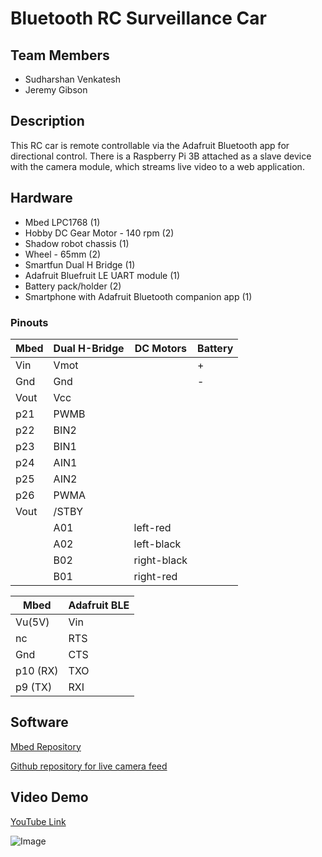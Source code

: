 # Bluetooth RC Surveillance Car

## Team Members

- Sudharshan Venkatesh
- Jeremy Gibson

## Description
This RC car is remote controllable via the Adafruit Bluetooth app for directional control. There is a Raspberry Pi 3B attached as a slave device with the camera module, which streams live video to a web application.

## Hardware
- Mbed LPC1768 (1)
- Hobby DC Gear Motor - 140 rpm (2)
- Shadow robot chassis (1)
- Wheel - 65mm (2)
- Smartfun Dual H Bridge (1)
- Adafruit Bluefruit LE UART module (1)
- Battery pack/holder (2)
- Smartphone with Adafruit Bluetooth companion app (1)

### Pinouts


|Mbed|Dual H-Bridge|DC Motors|Battery|
|----|-------------|---------|-------|
|Vin |    Vmot     |         |   +   |
|Gnd|  Gnd        |          |   -   |
|Vout| Vcc | | |
|p21 |PWMB| | |
|p22|BIN2| | |
|p23|BIN1| | |
|p24|AIN1| | |
|p25|AIN2| | |
|p26|PWMA| | |
|Vout|/STBY| | |
|    |A01 |left-red| |
|    |A02|left-black| |
|    |B02|right-black| |
|    |B01|right-red| |



|Mbed|Adafruit BLE|
|---|---|
|Vu(5V)|Vin|
|nc|RTS|
|Gnd|CTS|
|p10 (RX)|TXO|
|p9 (TX)|RXI|

## Software
[Mbed Repository](https://os.mbed.com/users/svenkatesh/code/rc_car_bluetooth/)


[Github repository for live camera feed](https://github.com/suddyv519/pi-camera-stream-flask)

## Video Demo
[YouTube Link](url)


![Image](src)


